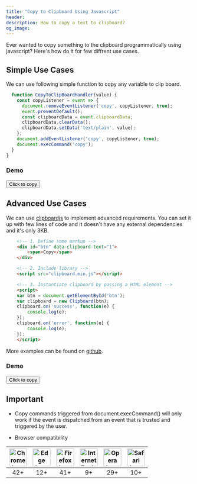 ```yaml
---
title: "Copy to Clipboard Using Javascript"
header:
description: How to copy a text to clipboard?
og_image: 
---
```


<link rel="stylesheet" href="//cdnjs.cloudflare.com/ajax/libs/font-awesome/4.1.0/css/font-awesome.min.css">
Ever wanted to copy something to the clipboard programmatically using javascript? Here's how do it for few diffrent use cases.

## Simple Use Cases

We can use following simple function to copy any variable to clip board.

```javascript
  function CopyToClipBoardHandler(value) {
    const copyListener = event => {
      document.removeEventListener('copy', copyListener, true);
      event.preventDefault();
      const clipboardData = event.clipboardData;
      clipboardData.clearData();
      clipboardData.setData('text/plain', value);
    };
    document.addEventListener('copy', copyListener, true);
    document.execCommand('copy');
  }
}
```

### Demo

 <div class="wrapper">
  <button class="button" id="copy1">
  Click to copy
  </button>
</div>

## Advanced Use Cases

We can use [clipboardjs](https://clipboardjs.com/) to implement advanced requirements. You can set it up with few lines of code and it doesn't have any external dependencies and it's only 3KB.

```html
    <!-- 1. Define some markup -->
    <div id="btn" data-clipboard-text="1">
        <span>Copy</span>
    </div>

    <!-- 2. Include library -->
    <script src="clipboard.min.js"></script>

    <!-- 3. Instantiate clipboard by passing a HTML element -->
    <script>
    var btn = document.getElementById('btn');
    var clipboard = new Clipboard(btn);
    clipboard.on('success', function(e) {
        console.log(e);
    });
    clipboard.on('error', function(e) {
        console.log(e);
    });
    </script>
```
More examples can be found on [github](https://github.com/zenorocha/clipboard.js/tree/master/demo).

### Demo
 <div class="wrapper">
  <button class="button" id="copy2" data-clipboard-text="Hello Clip Board!! I am from clipboardJS.">
  Click to copy
  </button>
</div>

## Important

- Copy commands triggered from document.execCommand() will only work if the event is dispatched from an event that is trusted and triggered by the user.

- Browser compatibility

| <img src="http://www.lankapura.net/assets/images/browsers/chrome.png" width="48px" height="48px" alt="Chrome logo"> | <img src="http://www.lankapura.net/assets/images/browsers/edge.png" width="48px" height="48px" alt="Edge logo"> | <img src="http://www.lankapura.net/assets/images/browsers/firefox.png" width="48px" height="48px" alt="Firefox logo"> | <img src="http://www.lankapura.net/assets/images/browsers/ie.png" width="48px" height="48px" alt="Internet Explorer logo"> | <img src="http://www.lankapura.net/assets/images/browsers/opera.png" width="48px" height="48px" alt="Opera logo"> | <img src="http://www.lankapura.net/assets/images/browsers/safari.png" width="48px" height="48px" alt="Safari logo"> |
  |:---:|:---:|:---:|:---:|:---:|:---:|
  | 42+ | 12+ | 41+ | 9+ | 29+ | 10+ |

<script src="https://cdnjs.cloudflare.com/ajax/libs/clipboard.js/1.7.1/clipboard.min.js"></script>

<script type="text/javascript">

function CopyToClipBoardHandler(text) {
  const copyListener = event => {
    document.removeEventListener("copy", copyListener, true);
    event.preventDefault();
    const clipboardData = event.clipboardData;
    clipboardData.clearData();
    clipboardData.setData("text/plain", text);
  };
  document.addEventListener("copy", copyListener, true);
  document.execCommand("copy");
}

var uc1 = 'Hello Clip Board!! I am from a varaible.';
var button1 = document.getElementById("copy1");

button1.addEventListener("click", function(e) {
  e.preventDefault();
  CopyToClipBoardHandler(uc1);
});

var btn = document.getElementById('copy2');
var clipboard = new Clipboard(btn);
clipboard.on('success', function(e) {
    console.log(e);
});
clipboard.on('error', function(e) {
    console.log(e);
});
</script>

